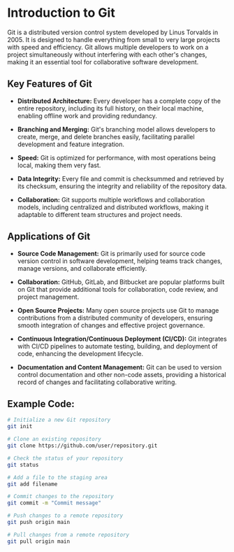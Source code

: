 # Introduction to Git

Git is a distributed version control system developed by Linus Torvalds in 2005. It is designed to handle everything from small to very large projects with speed and efficiency. Git allows multiple developers to work on a project simultaneously without interfering with each other's changes, making it an essential tool for collaborative software development.

## Key Features of Git

- **Distributed Architecture:** Every developer has a complete copy of the entire repository, including its full history, on their local machine, enabling offline work and providing redundancy.

- **Branching and Merging:** Git's branching model allows developers to create, merge, and delete branches easily, facilitating parallel development and feature integration.

- **Speed:** Git is optimized for performance, with most operations being local, making them very fast.

- **Data Integrity:** Every file and commit is checksummed and retrieved by its checksum, ensuring the integrity and reliability of the repository data.

- **Collaboration:** Git supports multiple workflows and collaboration models, including centralized and distributed workflows, making it adaptable to different team structures and project needs.

## Applications of Git

- **Source Code Management:** Git is primarily used for source code version control in software development, helping teams track changes, manage versions, and collaborate efficiently.

- **Collaboration:** GitHub, GitLab, and Bitbucket are popular platforms built on Git that provide additional tools for collaboration, code review, and project management.

- **Open Source Projects:** Many open source projects use Git to manage contributions from a distributed community of developers, ensuring smooth integration of changes and effective project governance.

- **Continuous Integration/Continuous Deployment (CI/CD):** Git integrates with CI/CD pipelines to automate testing, building, and deployment of code, enhancing the development lifecycle.

- **Documentation and Content Management:** Git can be used to version control documentation and other non-code assets, providing a historical record of changes and facilitating collaborative writing.

## Example Code:

```bash
# Initialize a new Git repository
git init

# Clone an existing repository
git clone https://github.com/user/repository.git

# Check the status of your repository
git status

# Add a file to the staging area
git add filename

# Commit changes to the repository
git commit -m "Commit message"

# Push changes to a remote repository
git push origin main

# Pull changes from a remote repository
git pull origin main
```